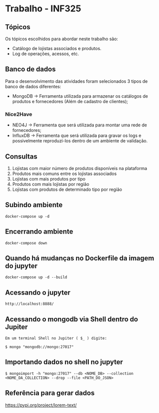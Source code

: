 # Trabalho - INF325

## Tópicos
Os tópicos escolhidos para abordar neste trabalho são:
- Catálogo de lojistas associados e produtos.
- Log de operações, acessos, etc.

## Banco de dados

Para o desenvolvimento das atividades foram selecionados 3 tipos de banco de dados diferentes:
- MongoDB -> Ferramenta utilizada para armazenar os catálogos de produtos e fornecedores (Além de cadastro de clientes);
### Nice2Have
- NEO4J -> Ferramenta que será utilizada para montar uma rede de fornecedores;
- InfluxDB -> Ferramenta que será utilizada para gravar os logs e possivelmente reproduzi-los dentro de um ambiente de validação.


## Consultas
1. Lojistas com maior número de produtos disponíveis na plataforma
2. Produtos mais comuns entre os lojistas associados
3. Lojistas com mais produtos por tipo
4. Produtos com mais lojistas por região
5. Lojistas com produtos de determinado tipo por região

## Subindo ambiente
```shell
docker-compose up -d
```

## Encerrando ambiente
```shell
docker-compose down
```

## Quando há mudanças no Dockerfile da imagem do jupyter
```shell
docker-compose up -d --build
```

## Acessando o jupyter
```
http://localhost:8888/
```

## Acessando o mongodb via Shell dentro do Jupiter
```
Em um terminal Shell no Jupiter ( $_ ) digite:

$ mongo "mongodb://mongo:27017"

```

## Importando dados no shell no jupyter

```
$ mongoimport -h "mongo:27017" --db <NOME_DB> --collection <NOME_DA_COLLECTION> --drop --file <PATH_DO_JSON>
```

## Referência para gerar dados
https://pypi.org/project/lorem-text/
